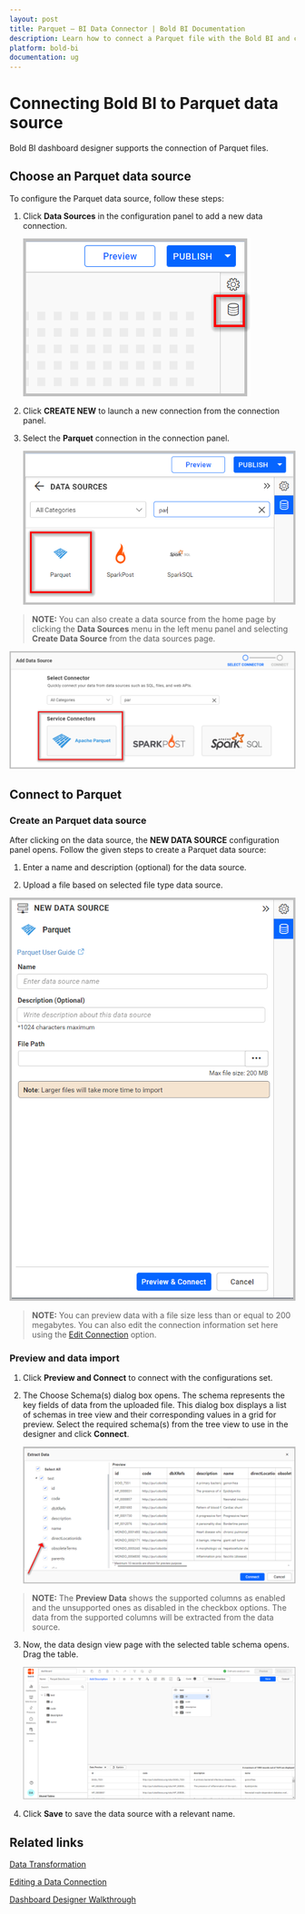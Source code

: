```yaml
---
layout: post
title: Parquet – BI Data Connector | Bold BI Documentation
description: Learn how to connect a Parquet file with the Bold BI and create a data source for dashboard preparation.
platform: bold-bi
documentation: ug
---
```

 
# Connecting Bold BI to Parquet data source
Bold BI dashboard designer supports the connection of Parquet files.

## Choose an Parquet data source
To configure the Parquet data source, follow these steps:

1. Click **Data Sources** in the configuration panel to add a new data connection.

   ![Data source icon](/static/assets/working-with-datasource/data-connectors/images/Parquet/parquet_datasource_icon.png)

2. Click **CREATE NEW** to launch a new connection from the connection panel.

3. Select the **Parquet** connection in the connection panel.

   ![Choose data source](/static/assets/working-with-datasource/data-connectors/images/Parquet/parquet_icon_designmode.png)

> **NOTE:**  You can also create a data source from the home page by clicking the **Data Sources** menu in the left menu panel and selecting **Create Data Source** from the data sources page.

   ![Choose data source from server](/static/assets/working-with-datasource/data-connectors/images/Parquet/parquet_server_side_icon.png)

## Connect to Parquet
### Create an Parquet data source
After clicking on the data source, the **NEW DATA SOURCE** configuration panel opens. Follow the given steps to create a Parquet data source: 

1.	Enter a name and description (optional) for the data source.

2.	Upload a file based on selected file type data source.

   ![Parquet Connection](/static/assets/working-with-datasource/data-connectors/images/Parquet/parquet_new_connection_page.png)

> **NOTE:**  You can preview data with a file size less than or equal to 200 megabytes. You can also edit the connection information set here using the [Edit Connection](/working-with-data-sources/editing-a-data-connection/) option.

### Preview and data import
1. Click **Preview and Connect** to connect with the configurations set.

2. The Choose Schema(s) dialog box opens. The schema represents the key fields of data from the uploaded file. This dialog box displays a list of schemas in tree view and their corresponding values in a grid for preview. Select the required schema(s) from the tree view to use in the designer and click **Connect**.

   ![Preview](/static/assets/working-with-datasource/data-connectors/images/Parquet/parquet_preview_table.png)

 > **NOTE:** The **Preview Data** shows the supported columns as enabled and the unsupported ones as disabled in the checkbox options. The data from the supported columns will be extracted from the data source.

3. Now, the data design view page with the selected table schema opens. Drag the table.

   ![Query Editor](/static/assets/working-with-datasource/data-connectors/images/Parquet/parquet_queryds_page.png)

4. Click **Save** to save the data source with a relevant name.

## Related links
[Data Transformation](/working-with-data-sources/data-modeling/joining-table/)

[Editing a Data Connection](/working-with-data-sources/editing-a-data-connection/)   

[Dashboard Designer Walkthrough](/getting-started/creating-dashboard/)